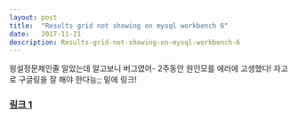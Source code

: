 ```yaml
---
layout: post
title:  "Results grid not showing on mysql workbench 6"
date:   2017-11-21
description: Results-grid-not-showing-on-mysql-workbench-6
---
```


<p class="intro"><span class="dropcap">읭</span>설정문제인줄 알았는데 알고보니 버그였어- 2주동안 원인모를 에러에 고생했다! 자고로 구글링을 잘 해야 한다능;; 밑에 링크!</p>

### [링크 1]

[링크 1]: https://stackoverflow.com/questions/45967413/results-grid-not-showing-on-mysql-workbench-6-3-9-for-macos-sierra
